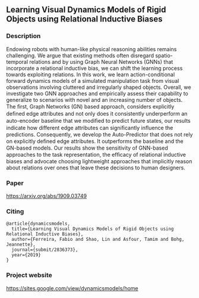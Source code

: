 ## Learning Visual Dynamics Models of Rigid Objects using Relational Inductive Biases

### Description
Endowing robots with human-like physical reasoning abilities remains challenging. We argue that existing methods often disregard spatio-temporal relations and by using Graph Neural Networks (GNNs) that incorporate a relational inductive bias, we can shift the learning process towards exploiting relations. In this work, we learn action-conditional forward dynamics models of a simulated manipulation task from visual observations involving cluttered and irregularly shaped objects. Overall, we investigate two GNN approaches and empirically assess their capability to generalize to scenarios with novel and an increasing number of objects. The ﬁrst, Graph Networks (GN) based approach, considers explicitly deﬁned edge attributes and not only does it consistently underperform an auto-encoder baseline that we modiﬁed to predict future states, our results indicate how different edge attributes can signiﬁcantly inﬂuence the predictions. Consequently, we develop the Auto-Predictor that does not rely on explicitly deﬁned edge attributes. It outperforms the baseline and the GN-based models. Our results show the sensitivity of GNN-based approaches to the task representation, the efﬁcacy of relational inductive biases and advocate choosing lightweight approaches that implicitly reason about relations over ones that leave these decisions to human designers.

### Paper
https://arxiv.org/abs/1909.03749

### Citing
```
@article{dynamicsmodels,
  title={Learning Visual Dynamics Models of Rigid Objects using Relational Inductive Biases},
  author={Ferreira, Fabio and Shao, Lin and Asfour, Tamim and Bohg, Jeannette},
  journal={submit/2836373},
  year={2019}
}
```

### Project website
https://sites.google.com/view/dynamicsmodels/home
